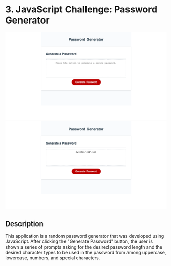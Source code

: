 # 3. JavaScript Challenge: Password Generator

![A screenshot of the application when it is loaded.](./assets/images/screenshot-1.png)
![A screenshot of the application after password generation.](./assets/images/screenshot-2.png)

## Description

This application is a random password generator that was developed using JavaScript. After clicking the "Generate Password" button, the user is shown a series of prompts asking for the desired password length and the desired character types to be used in the password from among uppercase, lowercase, numbers, and special characters.
